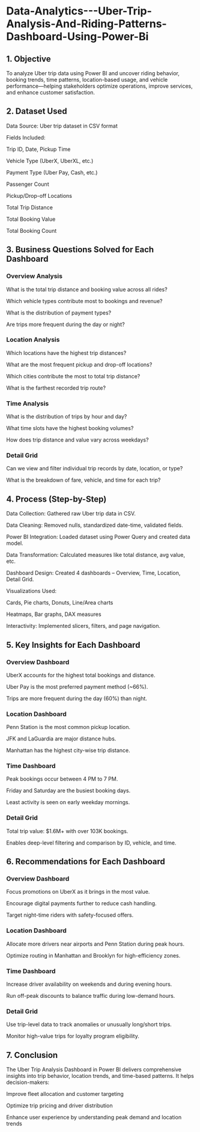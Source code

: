 # Data-Analytics---Uber-Trip-Analysis-And-Riding-Patterns-Dashboard-Using-Power-Bi
## 1. Objective
To analyze Uber trip data using Power BI and uncover riding behavior, booking trends, time patterns, location-based usage, and vehicle performance—helping stakeholders optimize operations, improve services, and enhance customer satisfaction.

## 2. Dataset Used
Data Source: Uber trip dataset in CSV format

Fields Included:

Trip ID, Date, Pickup Time

Vehicle Type (UberX, UberXL, etc.)

Payment Type (Uber Pay, Cash, etc.)

Passenger Count

Pickup/Drop-off Locations

Total Trip Distance

Total Booking Value

Total Booking Count

## 3. Business Questions Solved for Each Dashboard
### Overview Analysis
What is the total trip distance and booking value across all rides?

Which vehicle types contribute most to bookings and revenue?

What is the distribution of payment types?

Are trips more frequent during the day or night?

### Location Analysis
Which locations have the highest trip distances?

What are the most frequent pickup and drop-off locations?

Which cities contribute the most to total trip distance?

What is the farthest recorded trip route?

### Time Analysis
What is the distribution of trips by hour and day?

What time slots have the highest booking volumes?

How does trip distance and value vary across weekdays?

### Detail Grid
Can we view and filter individual trip records by date, location, or type?

What is the breakdown of fare, vehicle, and time for each trip?

## 4. Process (Step-by-Step)
Data Collection: Gathered raw Uber trip data in CSV.

Data Cleaning: Removed nulls, standardized date-time, validated fields.

Power BI Integration: Loaded dataset using Power Query and created data model.

Data Transformation: Calculated measures like total distance, avg value, etc.

Dashboard Design: Created 4 dashboards – Overview, Time, Location, Detail Grid.

Visualizations Used:

Cards, Pie charts, Donuts, Line/Area charts

Heatmaps, Bar graphs, DAX measures

Interactivity: Implemented slicers, filters, and page navigation.

## 5. Key Insights for Each Dashboard
### Overview Dashboard
UberX accounts for the highest total bookings and distance.

Uber Pay is the most preferred payment method (~66%).

Trips are more frequent during the day (60%) than night.

### Location Dashboard
Penn Station is the most common pickup location.

JFK and LaGuardia are major distance hubs.

Manhattan has the highest city-wise trip distance.

### Time Dashboard
Peak bookings occur between 4 PM to 7 PM.

Friday and Saturday are the busiest booking days.

Least activity is seen on early weekday mornings.

### Detail Grid
Total trip value: $1.6M+ with over 103K bookings.

Enables deep-level filtering and comparison by ID, vehicle, and time.

## 6. Recommendations for Each Dashboard
### Overview Dashboard
Focus promotions on UberX as it brings in the most value.

Encourage digital payments further to reduce cash handling.

Target night-time riders with safety-focused offers.

### Location Dashboard
Allocate more drivers near airports and Penn Station during peak hours.

Optimize routing in Manhattan and Brooklyn for high-efficiency zones.

### Time Dashboard
Increase driver availability on weekends and during evening hours.

Run off-peak discounts to balance traffic during low-demand hours.

### Detail Grid
Use trip-level data to track anomalies or unusually long/short trips.

Monitor high-value trips for loyalty program eligibility.

## 7. Conclusion
The Uber Trip Analysis Dashboard in Power BI delivers comprehensive insights into trip behavior, location trends, and time-based patterns. It helps decision-makers:

Improve fleet allocation and customer targeting

Optimize trip pricing and driver distribution

Enhance user experience by understanding peak demand and location trends
